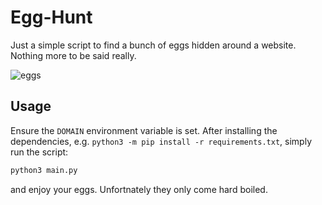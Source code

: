 # Egg-Hunt

Just a simple script to find a bunch of eggs hidden around a website. Nothing
more to be said really.

![eggs](https://www.goodfreephotos.com/svgfiles/final1903-easter-eggs.svg)

## Usage

Ensure the ``DOMAIN`` environment variable is set. After installing the
dependencies, e.g. `python3 -m pip install -r requirements.txt`, simply run the
script:

```python
python3 main.py
```

and enjoy your eggs. Unfortnately they only come hard boiled.
